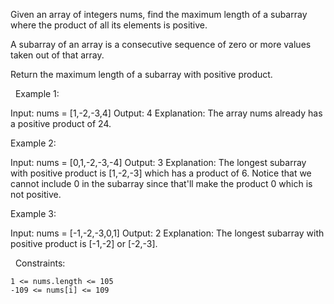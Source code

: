 Given an array of integers nums, find the maximum length of a subarray where the product of all its elements is positive.

A subarray of an array is a consecutive sequence of zero or more values taken out of that array.

Return the maximum length of a subarray with positive product.

 
Example 1:

Input: nums = [1,-2,-3,4]
Output: 4
Explanation: The array nums already has a positive product of 24.


Example 2:

Input: nums = [0,1,-2,-3,-4]
Output: 3
Explanation: The longest subarray with positive product is [1,-2,-3] which has a product of 6.
Notice that we cannot include 0 in the subarray since that'll make the product 0 which is not positive.

Example 3:

Input: nums = [-1,-2,-3,0,1]
Output: 2
Explanation: The longest subarray with positive product is [-1,-2] or [-2,-3].


 
Constraints:


	1 <= nums.length <= 105
	-109 <= nums[i] <= 109

